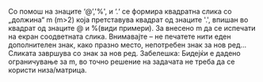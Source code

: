 Со помош на знаците ‘@’,'%', и ‘.‘ се формира квадратна слика со „должина“ m (m>2) која претставува квадрат од знаците '.', впишан во квадрат од знаците @ и %(види примери). За внесено m да се испечати на екран соодветната слика. Внимавајте – не печатете нити еден дополнителен знак, како празно место, непотребен знак за нов ред... Сликата завршува со знак за нов ред. Забелешка: Бидејќи е дадено ограничување за m, во точно решение на задачата не треба да се користи низа/матрица.
